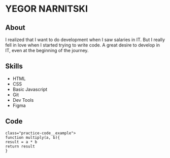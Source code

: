 # YEGOR NARNITSKI
## About
I realized that I want to do development when I saw salaries in IT. But I really fell in love when I started trying to write code. A great desire to develop in IT, even at the beginning of the journey.
## Skills
 - HTML
 - CSS
 - Basic Javascript
 - Git
 - Dev Tools
 - Figma
 ## Code
```
class="practice-code__example">
function multiply(a, b){
result = a * b
return result
}
```